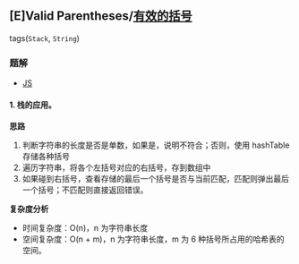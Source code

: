 ## [E]Valid Parentheses/[有效的括号](https://leetcode-cn.com/problems/valid-parentheses/)
tags(`Stack`, `String`)
### 题解
+ [JS](../../codes/js/problems/128/20.js)

#### 1. 栈的应用。
**思路**
1. 判断字符串的长度是否是单数，如果是，说明不符合；否则，使用 hashTable 存储各种括号
2. 遍历字符串，将各个左括号对应的右括号，存到数组中
3. 如果碰到右括号，查看存储的最后一个括号是否与当前匹配，匹配则弹出最后一个括号；不匹配则直接返回错误。

**复杂度分析**
+ 时间复杂度：O(n)，n 为字符串长度
+ 空间复杂度：O(n + m)，n 为字符串长度，m 为 6 种括号所占用的哈希表的空间。